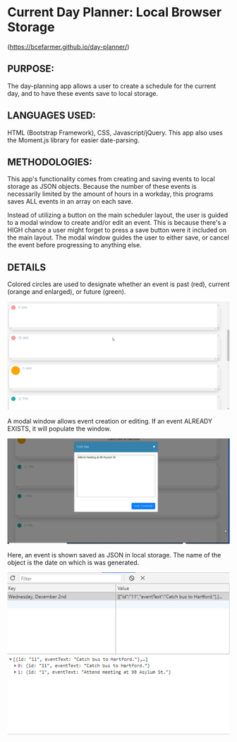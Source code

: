 # Current Day Planner: Local Browser Storage
(https://bcefarmer.github.io/day-planner/)

## PURPOSE:
The day-planning app allows a user to create a schedule for the current day, and to have these events save to local storage.

## LANGUAGES USED:
HTML (Bootstrap Framework), CSS, Javascript/jQuery.  This app also uses the Moment.js library for easier date-parsing.

## METHODOLOGIES:
This app's functionality comes from creating and saving events to local storage as JSON objects. Because the number of these events is necessarily limited by the amount of hours in a workday, this programs saves ALL events in an array on each save.

Instead of utilizing a button on the main scheduler layout, the user is guided to a modal window to create and/or edit an event.  This is because there's a HIGH chance a user might forget to press a save button were it included on the main layout.  The modal window guides the user to either save, or cancel the event before progressing to anything else.

## DETAILS

Colored circles are used to designate whether an event is past (red), current (orange and enlarged), or future (green).

![alt text](img/current_future_past.jpg "Time designation with colored circles.") 

A modal window allows event creation or editing.  If an event ALREADY EXISTS, it will populate the window.

![alt text](img/enter_modal_event.jpg "Making an event in modal window.") 

Here, an event is shown saved as JSON in local storage.  The name of the object is the date on
which is was generated.

![alt text](img/local_storage_events.jpg "Events in local storage.") 

